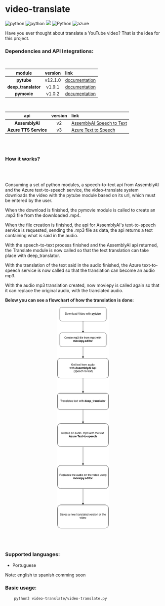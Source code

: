 # video-translate

![python](https://img.shields.io/static/v1?label=Python&labelColor=07a0f8&message=v3.8.10&color=000000&logo=python&logoColor=ffffff&style=flat-square)
![python](https://img.shields.io/static/v1?label=pytube&labelColor=dd3838&message=v12.1.0&color=000000&logo=python&logoColor=ffffff&style=flat-square)
![](https://img.shields.io/static/v1?label=AssemblyAI&labelColor=7335da&message=+v2&color=000000&logo=&logoColor=ffffff&style=flat-square)
![Python](https://img.shields.io/static/v1?label=deep_translator&labelColor=7335da&message=+v1.9.1&color=000000&logo=Python&logoColor=ffffff&style=flat-square)
![azure ](https://img.shields.io/static/v1?label=Azure+TTS&labelColor=0778ba&message=+v3.0&color=000000&logo=azure+&logoColor=ffffff&style=flat-square)

Have you ever thought about translate a YouTube video? That is the idea for this project. 


### Dependencies and API Integrations: 
<br>


|  **module**    | **version**  | **link**    
|:----------:|:----------:| :-----------------
| **pytube**     | v12.1.0 |  [documentation](https://pytube.io/en/latest/)
| **deep_translator** | v1.9.1 | [documentation](https://deep-translator.readthedocs.io/en/latest/)
| **pymovie** | v1.0.2  | [documentation](https://zulko.github.io/moviepy/)


<br>


|  **api**    | **version** | **link**   
|:----------:|:----------:| :--------
| **AssemblyAI**     | v2 | [AssemblyAI Speech to Text](https://assemblyai.com/)
| **Azure TTS Service** | v3 | [Azure Text to Speech](https://azure.microsoft.com/en-us/products/cognitive-services/text-to-speech/#overview)

<br>
<br>

### How it works?
<br>
<br>

Consuming a set of python modules, a speech-to-text api from AssemblyAI and the Azure text-to-speech service, the video-translate system downloads the video with the pytube module based on its url, which must be entered by the user. 

When the download is finished, the pymovie module is called to create an .mp3 file from the downloaded .mp4. 

When the file creation is finished, the api for AssemblyAI's text-to-speech service is requested, sending the .mp3 file as data, the api returns a text containing what is said in the audio.

With the speech-to-text process finished and the AssemblyAI api returned, the Translate module is now called so that the text translation can take place with deep_translator.

With the translation of the text said in the audio finished, the Azure text-to-speech service is now called so that the translation can become an audio mp3. 

With the audio mp3 translation created, now moviepy is called again so that it can replace the original audio, with the translated audio.

**Below you can see a flowchart of how the translation is done:**
<br>


<p align="center" width="100%">
    <img width="33%" heigth="40%" src="./images/how_it_works.png"> 
</p>


<br>
<br>

### Supported languages:

  * Portuguese

Note: english to spanish comming soon

### Basic usage:


~~~bash
    python3 video-translate/video-translate.py
~~~